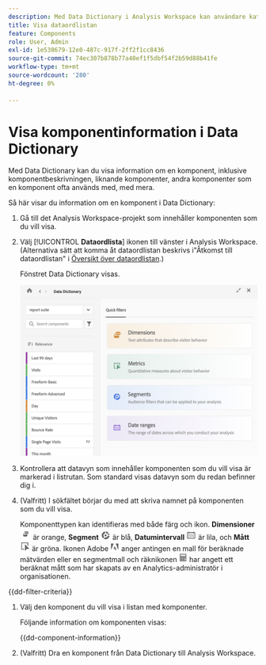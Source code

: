 ```yaml
---
description: Med Data Dictionary i Analysis Workspace kan användare katalogisera och hålla reda på de olika komponenterna i Analysis Workspace, inklusive deras avsedda användning, som är godkända, som är dubbletter osv.
title: Visa dataordlistan
feature: Components
role: User, Admin
exl-id: 1e538679-12e0-487c-917f-2ff2f1cc8436
source-git-commit: 74ec307b878b77a40ef1f5dbf54f2b59d88b41fe
workflow-type: tm+mt
source-wordcount: '280'
ht-degree: 0%

---
```


# Visa komponentinformation i Data Dictionary

Med Data Dictionary kan du visa information om en komponent, inklusive komponentbeskrivningen, liknande komponenter, andra komponenter som en komponent ofta används med, med mera.

Så här visar du information om en komponent i Data Dictionary:

1. Gå till det Analysis Workspace-projekt som innehåller komponenten som du vill visa.

1. Välj [!UICONTROL **Dataordlista**] ikonen till vänster i Analysis Workspace. (Alternativa sätt att komma åt dataordlistan beskrivs i&quot;Åtkomst till dataordlistan&quot; i [Översikt över dataordlistan](/help/components/data-dictionary/data-dictionary-overview.md).)

   Fönstret Data Dictionary visas.

   ![data-dictionary.png](assets/data-dictionary.png)

   <!--double-check this screenshot. I mocked the admin view up a bit to get rid of the Dictionary health tab.-->

1. Kontrollera att datavyn som innehåller komponenten som du vill visa är markerad i listrutan. Som standard visas datavyn som du redan befinner dig i.

1. (Valfritt) I sökfältet börjar du med att skriva namnet på komponenten som du vill visa.

   Komponenttypen kan identifieras med både färg och ikon. **Dimensioner** ![Dimension, ikon](assets/dimension-icon.png) är orange, **Segment** ![Segmentikon](assets/segment-icon.png) är blå, **Datumintervall** ![Ikon för datumintervall](assets/date-range-icon.png) är lila, och **Mått** ![Mätningsikon](assets/default-metric-icon.png) är gröna. Ikonen Adobe ![Adobe, ikon](assets/default-calc-metric-icon.png) anger antingen en mall för beräknade mätvärden eller en segmentmall och räknikonen ![Beräkningsikon](assets/calculated-metric-icon-created.png) har angett ett beräknat mått som har skapats av en Analytics-administratör i organisationen.

{{dd-filter-criteria}}

1. Välj den komponent du vill visa i listan med komponenter.

   Följande information om komponenten visas:

   {{dd-component-information}}

1. (Valfritt) Dra en komponent från Data Dictionary till Analysis Workspace.
